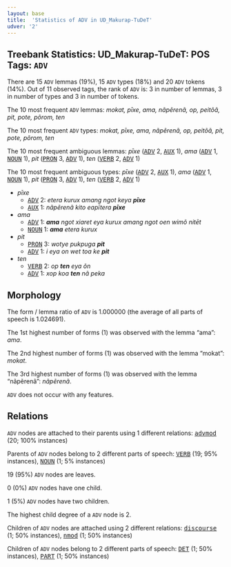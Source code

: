 ```yaml
---
layout: base
title:  'Statistics of ADV in UD_Makurap-TuDeT'
udver: '2'
---
```


## Treebank Statistics: UD_Makurap-TuDeT: POS Tags: `ADV`

There are 15 `ADV` lemmas (19%), 15 `ADV` types (18%) and 20 `ADV` tokens (14%).
Out of 11 observed tags, the rank of `ADV` is: 3 in number of lemmas, 3 in number of types and 3 in number of tokens.

The 10 most frequent `ADV` lemmas: <em>mokat, pīxe, ama, nãpẽrenã, op, peitõã, pit, pote, põrom, ten</em>

The 10 most frequent `ADV` types:  <em>mokat, pīxe, ama, nãpẽrenã, op, peitõã, pit, pote, põrom, ten</em>

The 10 most frequent ambiguous lemmas: <em>pīxe</em> (<tt><a href="mpu_tudet-pos-ADV.html">ADV</a></tt> 2, <tt><a href="mpu_tudet-pos-AUX.html">AUX</a></tt> 1), <em>ama</em> (<tt><a href="mpu_tudet-pos-ADV.html">ADV</a></tt> 1, <tt><a href="mpu_tudet-pos-NOUN.html">NOUN</a></tt> 1), <em>pit</em> (<tt><a href="mpu_tudet-pos-PRON.html">PRON</a></tt> 3, <tt><a href="mpu_tudet-pos-ADV.html">ADV</a></tt> 1), <em>ten</em> (<tt><a href="mpu_tudet-pos-VERB.html">VERB</a></tt> 2, <tt><a href="mpu_tudet-pos-ADV.html">ADV</a></tt> 1)

The 10 most frequent ambiguous types:  <em>pīxe</em> (<tt><a href="mpu_tudet-pos-ADV.html">ADV</a></tt> 2, <tt><a href="mpu_tudet-pos-AUX.html">AUX</a></tt> 1), <em>ama</em> (<tt><a href="mpu_tudet-pos-ADV.html">ADV</a></tt> 1, <tt><a href="mpu_tudet-pos-NOUN.html">NOUN</a></tt> 1), <em>pit</em> (<tt><a href="mpu_tudet-pos-PRON.html">PRON</a></tt> 3, <tt><a href="mpu_tudet-pos-ADV.html">ADV</a></tt> 1), <em>ten</em> (<tt><a href="mpu_tudet-pos-VERB.html">VERB</a></tt> 2, <tt><a href="mpu_tudet-pos-ADV.html">ADV</a></tt> 1)


* <em>pīxe</em>
  * <tt><a href="mpu_tudet-pos-ADV.html">ADV</a></tt> 2: <em>etera kurux amang ngot keya <b>pīxe</b></em>
  * <tt><a href="mpu_tudet-pos-AUX.html">AUX</a></tt> 1: <em>nãpẽrenã kito eapītera <b>pīxe</b></em>
* <em>ama</em>
  * <tt><a href="mpu_tudet-pos-ADV.html">ADV</a></tt> 1: <em><b>ama</b> ngot xiaret eya kurux amang ngot oen wimõ nitēt</em>
  * <tt><a href="mpu_tudet-pos-NOUN.html">NOUN</a></tt> 1: <em><b>ama</b> etera kurux</em>
* <em>pit</em>
  * <tt><a href="mpu_tudet-pos-PRON.html">PRON</a></tt> 3: <em>wotye pukpuga <b>pit</b></em>
  * <tt><a href="mpu_tudet-pos-ADV.html">ADV</a></tt> 1: <em>i eya on wet toa ke <b>pit</b></em>
* <em>ten</em>
  * <tt><a href="mpu_tudet-pos-VERB.html">VERB</a></tt> 2: <em>op <b>ten</b> eya õn</em>
  * <tt><a href="mpu_tudet-pos-ADV.html">ADV</a></tt> 1: <em>xop koa <b>ten</b> nã peka</em>

## Morphology

The form / lemma ratio of `ADV` is 1.000000 (the average of all parts of speech is 1.024691).

The 1st highest number of forms (1) was observed with the lemma “ama”: <em>ama</em>.

The 2nd highest number of forms (1) was observed with the lemma “mokat”: <em>mokat</em>.

The 3rd highest number of forms (1) was observed with the lemma “nãpẽrenã”: <em>nãpẽrenã</em>.

`ADV` does not occur with any features.


## Relations

`ADV` nodes are attached to their parents using 1 different relations: <tt><a href="mpu_tudet-dep-advmod.html">advmod</a></tt> (20; 100% instances)

Parents of `ADV` nodes belong to 2 different parts of speech: <tt><a href="mpu_tudet-pos-VERB.html">VERB</a></tt> (19; 95% instances), <tt><a href="mpu_tudet-pos-NOUN.html">NOUN</a></tt> (1; 5% instances)

19 (95%) `ADV` nodes are leaves.

0 (0%) `ADV` nodes have one child.

1 (5%) `ADV` nodes have two children.

The highest child degree of a `ADV` node is 2.

Children of `ADV` nodes are attached using 2 different relations: <tt><a href="mpu_tudet-dep-discourse.html">discourse</a></tt> (1; 50% instances), <tt><a href="mpu_tudet-dep-nmod.html">nmod</a></tt> (1; 50% instances)

Children of `ADV` nodes belong to 2 different parts of speech: <tt><a href="mpu_tudet-pos-DET.html">DET</a></tt> (1; 50% instances), <tt><a href="mpu_tudet-pos-PART.html">PART</a></tt> (1; 50% instances)

